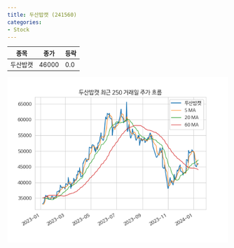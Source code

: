 ```yaml
---
title: 두산밥캣 (241560)
categories:
- Stock
---
```


|종목|종가|등락|
|----|----|----|
|두산밥캣|46000|0.0|

<!-- more -->

![241560](/assets/images/stock/241560.png)